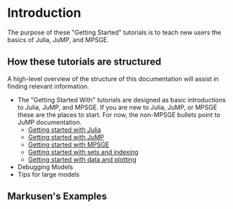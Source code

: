 # Introduction 

The purpose of these "Getting Started" tutorials is to teach new users the basics of Julia, JuMP, and MPSGE.

## How these tutorials are structured

A high-level overview of the structure of this documentation will assist in finding relevant information.

* The "Getting Started With" tutorials are designed as basic introductions to Julia, JuMP, and MPSGE. If you are new to Julia, JuMP, or MPSGE these are the places to start. For now, the non-MPSGE bullets point to JuMP documentation. 
    - [Getting started with Julia](https://jump.dev/JuMP.jl/stable/tutorials/getting_started/getting_started_with_julia/#Getting-started-with-Julia)
    - [Getting started with JuMP](https://jump.dev/JuMP.jl/stable/tutorials/getting_started/getting_started_with_JuMP/#Getting-started-with-JuMP)
    - [Getting started with MPSGE](@ref)
    - [Getting started with sets and indexing](https://jump.dev/JuMP.jl/stable/tutorials/getting_started/getting_started_with_sets_and_indexing/#Getting-started-with-sets-and-indexing)
    - [Getting started with data and plotting](https://jump.dev/JuMP.jl/stable/tutorials/getting_started/getting_started_with_data_and_plotting/#Getting-started-with-data-and-plotting)
* Debugging Models
* Tips for large models


## Markusen's Examples 
